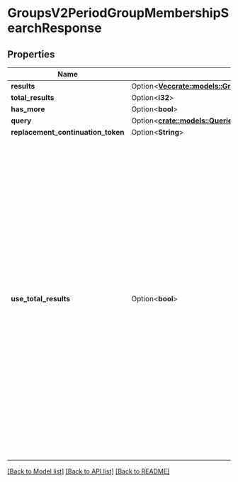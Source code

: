 # GroupsV2PeriodGroupMembershipSearchResponse

## Properties

Name | Type | Description | Notes
------------ | ------------- | ------------- | -------------
**results** | Option<[**Vec<crate::models::GroupsV2PeriodGroupMembership>**](GroupsV2.GroupMembership.md)> |  | [optional]
**total_results** | Option<**i32**> |  | [optional]
**has_more** | Option<**bool**> |  | [optional]
**query** | Option<[**crate::models::QueriesPeriodPagedQuery**](Queries.PagedQuery.md)> |  | [optional]
**replacement_continuation_token** | Option<**String**> |  | [optional]
**use_total_results** | Option<**bool**> | If useTotalResults is true, then totalResults represents an accurate count.  If False, it does not, and may be estimated/only the size of the current page.  Either way, you should probably always only trust hasMore.  This is a long-held historical throwback to when we used to do paging with known total results. Those queries toasted our database, and we were left to hastily alter our endpoints and create backward- compatible shims, of which useTotalResults is one. | [optional]

[[Back to Model list]](../README.md#documentation-for-models) [[Back to API list]](../README.md#documentation-for-api-endpoints) [[Back to README]](../README.md)



